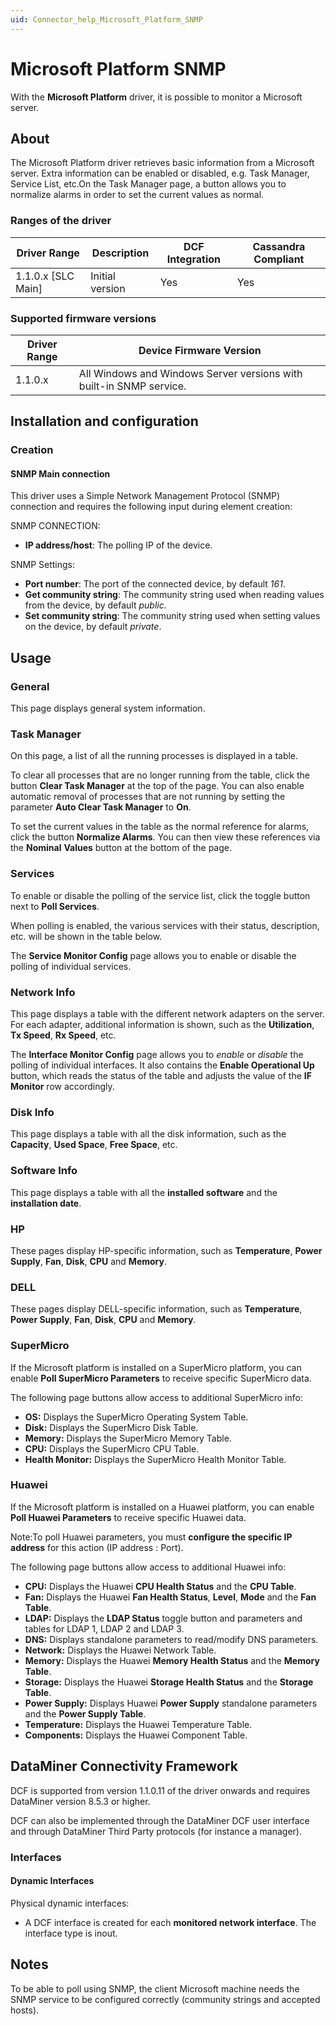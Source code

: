 ```yaml
---
uid: Connector_help_Microsoft_Platform_SNMP
---
```


# Microsoft Platform SNMP

With the **Microsoft Platform** driver, it is possible to monitor a Microsoft server.

## About

The Microsoft Platform driver retrieves basic information from a Microsoft server. Extra information can be enabled or disabled, e.g. Task Manager, Service List, etc.On the Task Manager page, a button allows you to normalize alarms in order to set the current values as normal.

### Ranges of the driver

| **Driver Range**     | **Description** | **DCF Integration** | **Cassandra Compliant** |
|----------------------|-----------------|---------------------|-------------------------|
| 1.1.0.x \[SLC Main\] | Initial version | Yes                 | Yes                     |

### Supported firmware versions

| **Driver Range** | **Device Firmware Version**                                         |
|------------------|---------------------------------------------------------------------|
| 1.1.0.x          | All Windows and Windows Server versions with built-in SNMP service. |

## Installation and configuration

### Creation

#### SNMP Main connection

This driver uses a Simple Network Management Protocol (SNMP) connection and requires the following input during element creation:

SNMP CONNECTION:

- **IP address/host**: The polling IP of the device.

SNMP Settings:

- **Port number**: The port of the connected device, by default *161*.
- **Get community string**: The community string used when reading values from the device, by default *public.*
- **Set community string**: The community string used when setting values on the device, by default *private*.

## Usage

### General

This page displays general system information.

### Task Manager

On this page, a list of all the running processes is displayed in a table.

To clear all processes that are no longer running from the table, click the button **Clear Task Manager** at the top of the page. You can also enable automatic removal of processes that are not running by setting the parameter **Auto Clear Task Manager** to **On**.

To set the current values in the table as the normal reference for alarms, click the button **Normalize Alarms**. You can then view these references via the **Nominal** **Values** button at the bottom of the page.

### Services

To enable or disable the polling of the service list, click the toggle button next to **Poll Services**.

When polling is enabled, the various services with their status, description, etc. will be shown in the table below.

The **Service Monitor Config** page allows you to enable or disable the polling of individual services.

### Network Info

This page displays a table with the different network adapters on the server. For each adapter, additional information is shown, such as the **Utilization**, **Tx Speed**, **Rx Speed**, etc.

The **Interface Monitor Config** page allows you to *enable* or *disable* the polling of individual interfaces. It also contains the **Enable Operational Up** button, which reads the status of the table and adjusts the value of the **IF Monitor** row accordingly.

### Disk Info

This page displays a table with all the disk information, such as the **Capacity**, **Used Space**, **Free Space**, etc.

### Software Info

This page displays a table with all the **installed software** and the **installation date**.

### HP

These pages display HP-specific information, such as **Temperature**, **Power Supply**, **Fan**, **Disk**, **CPU** and **Memory**.

### DELL

These pages display DELL-specific information, such as **Temperature**, **Power Supply**, **Fan**, **Disk**, **CPU** and **Memory**.

### SuperMicro

If the Microsoft platform is installed on a SuperMicro platform, you can enable **Poll SuperMicro Parameters** to receive specific SuperMicro data.

The following page buttons allow access to additional SuperMicro info:

- **OS:** Displays the SuperMicro Operating System Table.
- **Disk:** Displays the SuperMicro Disk Table.
- **Memory:** Displays the SuperMicro Memory Table.
- **CPU:** Displays the SuperMicro CPU Table.
- **Health Monitor:** Displays the SuperMicro Health Monitor Table.

### Huawei

If the Microsoft platform is installed on a Huawei platform, you can enable **Poll Huawei Parameters** to receive specific Huawei data.

Note:To poll Huawei parameters, you must **configure the specific IP address** for this action (IP address : Port).

The following page buttons allow access to additional Huawei info:

- **CPU:** Displays the Huawei **CPU Health Status** and the **CPU Table**.
- **Fan:** Displays the Huawei **Fan Health Status**, **Level**, **Mode** and the **Fan Table**.
- **LDAP:** Displays the **LDAP Status** toggle button and parameters and tables for LDAP 1, LDAP 2 and LDAP 3.
- **DNS:** Displays standalone parameters to read/modify DNS parameters.
- **Network:** Displays the Huawei Network Table.
- **Memory:** Displays the Huawei **Memory Health Status** and the **Memory Table**.
- **Storage:** Displays the Huawei **Storage Health Status** and the **Storage Table**.
- **Power Supply:** Displays Huawei **Power Supply** standalone parameters and the **Power Supply Table**.
- **Temperature:** Displays the Huawei Temperature Table.
- **Components:** Displays the Huawei Component Table.

## DataMiner Connectivity Framework

DCF is supported from version 1.1.0.11 of the driver onwards and requires DataMiner version 8.5.3 or higher.

DCF can also be implemented through the DataMiner DCF user interface and through DataMiner Third Party protocols (for instance a manager).

### Interfaces

#### Dynamic Interfaces

Physical dynamic interfaces:

- A DCF interface is created for each **monitored network interface**. The interface type is inout.

## Notes

To be able to poll using SNMP, the client Microsoft machine needs the SNMP service to be configured correctly (community strings and accepted hosts).
